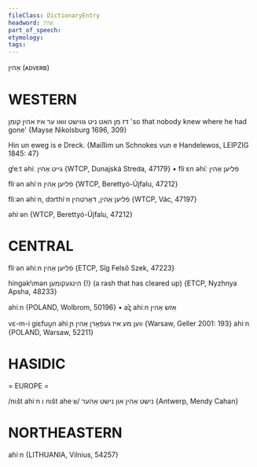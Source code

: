 ```yaml
---
fileClass: DictionaryEntry
headword: אַהין
part_of_speech: 
etymology: 
tags: 
---
```

אַהין
(ᴀᴅᴠᴇʀʙ)

WESTERN
========

דז מן האט ניט גווישט וואו ער איז אהין קומן
'so that nobody knew where he had gone'
{Mayse Nikolsburg 1696, 309}

Hin un eweg is e Dreck.
{Maißim un Schnokes vun e Handelewos, LEIPZIG 1845: 47}

gʲeːt əhiː גייט אַהין {WTCP, Dunajská Streda, 47179}
	•	fliˑɛn əhíː פֿליִען אַהין

fliˑən əhíˑn פֿליִען אַהין {WTCP, Berettyó-Újfalu, 47212}

fliːən əhiˑn, dɔrthíˑn פֿליִען אַהין, דאָרטהין {WTCP, Vác, 47197}

əhiˑən {WTCP, Berettyó-Újfalu, 47212}

CENTRAL
========

fliˑən əhiːn פֿליִען אַהין {ETCP, Sîg Felső Szek, 47223}

híngəkʲɩmən הינגעקומען {!} (a rash that has cleared up) {ETCP, Nyzhnya Apsha, 48233}

ahiːn {POLAND, Wolbrom, 50196}
	•	aᶎ̀ ahiːn אַזש אַהין

vɛ-m-i giɛfuu̯n ahiːɲ ווען מע איז געפֿאָרן אַהין {Warsaw, Geller 2001: 193}
ahiˑn {POLAND, Warsaw, 52211}

HASIDIC
=======
= EUROPE = 

/nɩšt ahiˑn ɩ nɩšt aheˑʁ/ נישט אַהין און נישט אַהער {Antwerp, Mendy Cahan}

NORTHEASTERN
==============

aɦiˑn {LITHUANIA, Vilnius, 54257}